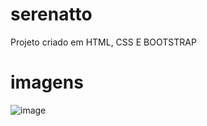 # serenatto
Projeto criado em HTML, CSS E BOOTSTRAP
# imagens
![image](https://github.com/matheusps98/serenatto/assets/139779282/aa3d547e-d1da-4050-803a-78684b2308b4)
